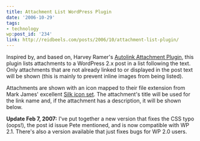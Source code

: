 ```yaml
---
title: Attachment List WordPress Plugin
date: '2006-10-29'
tags:
- technology
wp:post_id: '234'
link: http://reidbeels.com/posts/2006/10/attachment-list-plugin/
---
```


Inspired by, and based on, Harvey Ramer's 
[Autolink Attachment Plugin](http://blog.designdelineations.com/2006/05/17/wordpress-plugin-autolink-attachment/), this plugin lists attachments to a WordPress 2.x post in a list following the text. Only attachments that are not already linked to or displayed in the post text will be shown (this is mainly to prevent inline images from being listed).


Attachments are shown with an icon mapped to their file extension from Mark James' excellent 
[Silk icon set](http://www.famfamfam.com/lab/icons/silk/). The attachment's title will be used for the link name and, if the attachment has a description, it will be shown below.


**Update Feb 7, 2007:**
 I've put together a new version that fixes the CSS typo (oops!), the post id issue Pete mentioned, and is now compatible with WP 2.1. There's also a version available that just fixes bugs for WP 2.0 users.
